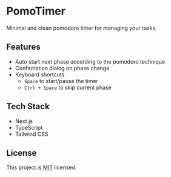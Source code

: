 # PomoTimer

Minimal and clean pomodoro timer for managing your tasks.

## Features

- Auto start next phase according to the pomodoro technique
- Confirmation dialog on phase change
- Keyboard shortcuts
  - `Space` to start/pause the timer
  - `Ctrl + Space` to skip current phase

## Tech Stack

- Next.js
- TypeScript
- Tailwind CSS

## License

This project is [MIT](LICENSE) licensed.
